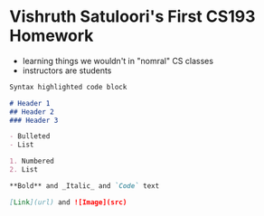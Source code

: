 # Vishruth Satuloori's First CS193 Homework
- learning things we wouldn't in "nomral" CS classes
- instructors are students

```markdown
Syntax highlighted code block

# Header 1
## Header 2
### Header 3

- Bulleted
- List

1. Numbered
2. List

**Bold** and _Italic_ and `Code` text

[Link](url) and ![Image](src)
```

